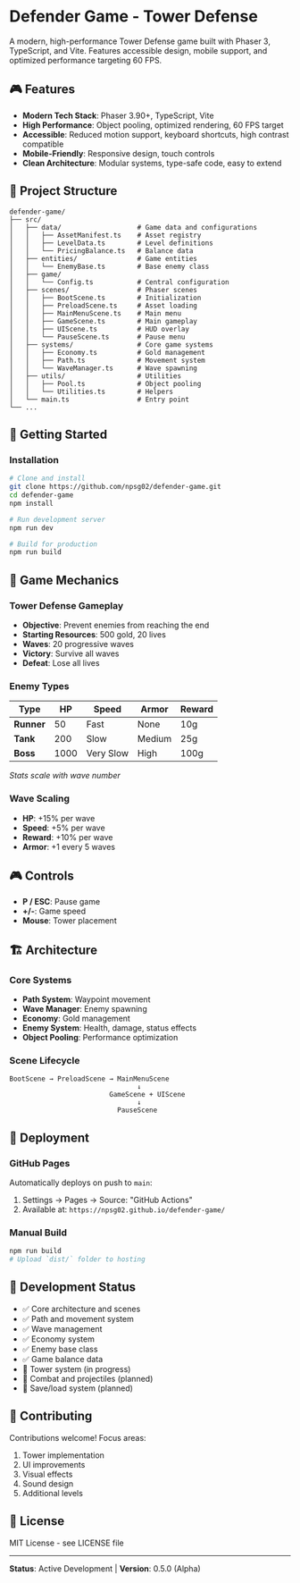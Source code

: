 # Defender Game - Tower Defense

A modern, high-performance Tower Defense game built with Phaser 3, TypeScript, and Vite. Features accessible design, mobile support, and optimized performance targeting 60 FPS.

## 🎮 Features

- **Modern Tech Stack**: Phaser 3.90+, TypeScript, Vite
- **High Performance**: Object pooling, optimized rendering, 60 FPS target
- **Accessible**: Reduced motion support, keyboard shortcuts, high contrast compatible
- **Mobile-Friendly**: Responsive design, touch controls
- **Clean Architecture**: Modular systems, type-safe code, easy to extend

## 📁 Project Structure

```
defender-game/
├── src/
│   ├── data/                   # Game data and configurations
│   │   ├── AssetManifest.ts    # Asset registry
│   │   ├── LevelData.ts        # Level definitions
│   │   └── PricingBalance.ts   # Balance data
│   ├── entities/               # Game entities
│   │   └── EnemyBase.ts        # Base enemy class
│   ├── game/
│   │   └── Config.ts           # Central configuration
│   ├── scenes/                 # Phaser scenes
│   │   ├── BootScene.ts        # Initialization
│   │   ├── PreloadScene.ts     # Asset loading
│   │   ├── MainMenuScene.ts    # Main menu
│   │   ├── GameScene.ts        # Main gameplay
│   │   ├── UIScene.ts          # HUD overlay
│   │   └── PauseScene.ts       # Pause menu
│   ├── systems/                # Core game systems
│   │   ├── Economy.ts          # Gold management
│   │   ├── Path.ts             # Movement system
│   │   └── WaveManager.ts      # Wave spawning
│   ├── utils/                  # Utilities
│   │   ├── Pool.ts             # Object pooling
│   │   └── Utilities.ts        # Helpers
│   └── main.ts                 # Entry point
└── ...
```

## 🚀 Getting Started

### Installation

```bash
# Clone and install
git clone https://github.com/npsg02/defender-game.git
cd defender-game
npm install

# Run development server
npm run dev

# Build for production
npm run build
```

## 🎯 Game Mechanics

### Tower Defense Gameplay

- **Objective**: Prevent enemies from reaching the end
- **Starting Resources**: 500 gold, 20 lives
- **Waves**: 20 progressive waves
- **Victory**: Survive all waves
- **Defeat**: Lose all lives

### Enemy Types

| Type | HP | Speed | Armor | Reward |
|------|----|----|-------|--------|
| **Runner** | 50 | Fast | None | 10g |
| **Tank** | 200 | Slow | Medium | 25g |
| **Boss** | 1000 | Very Slow | High | 100g |

*Stats scale with wave number*

### Wave Scaling

- **HP**: +15% per wave
- **Speed**: +5% per wave  
- **Reward**: +10% per wave
- **Armor**: +1 every 5 waves

## 🎮 Controls

- **P / ESC**: Pause game
- **+/-**: Game speed
- **Mouse**: Tower placement

## 🏗️ Architecture

### Core Systems

- **Path System**: Waypoint movement
- **Wave Manager**: Enemy spawning
- **Economy**: Gold management
- **Enemy System**: Health, damage, status effects
- **Object Pooling**: Performance optimization

### Scene Lifecycle

```
BootScene → PreloadScene → MainMenuScene
                                ↓
                         GameScene + UIScene
                                ↓
                           PauseScene
```

## 🚢 Deployment

### GitHub Pages

Automatically deploys on push to `main`:

1. Settings → Pages → Source: "GitHub Actions"
2. Available at: `https://npsg02.github.io/defender-game/`

### Manual Build

```bash
npm run build
# Upload `dist/` folder to hosting
```

## 🧪 Development Status

- ✅ Core architecture and scenes
- ✅ Path and movement system
- ✅ Wave management
- ✅ Economy system
- ✅ Enemy base class
- ✅ Game balance data
- 🚧 Tower system (in progress)
- 🚧 Combat and projectiles (planned)
- 🚧 Save/load system (planned)

## 🤝 Contributing

Contributions welcome! Focus areas:

1. Tower implementation
2. UI improvements
3. Visual effects
4. Sound design
5. Additional levels

## 📝 License

MIT License - see LICENSE file

---

**Status**: Active Development | **Version**: 0.5.0 (Alpha)
